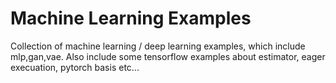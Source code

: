 # Machine Learning Examples

Collection of machine learning / deep learning examples, which include mlp,gan,vae. Also include some tensorflow examples about estimator, eager execuation, pytorch basis etc...
